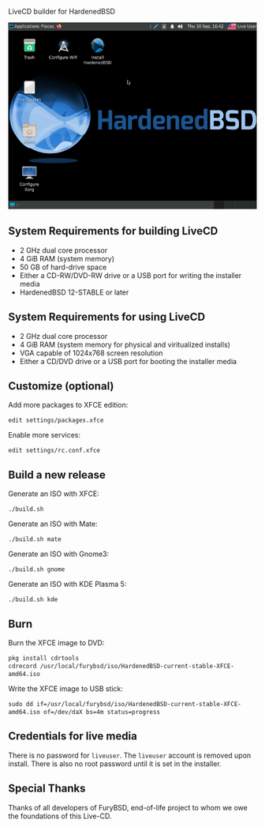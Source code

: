 LiveCD builder for HardenedBSD

![alt text](hardenedbsd-livecd.png)

## System Requirements for building LiveCD

* 2 GHz dual core processor
* 4 GiB RAM (system memory)
* 50 GB of hard-drive space
* Either a CD-RW/DVD-RW drive or a USB port for writing the installer media
* HardenedBSD 12-STABLE or later

## System Requirements for using LiveCD

* 2 GHz dual core processor
* 4 GiB RAM (system memory for physical and viritualized installs)
* VGA capable of 1024x768 screen resolution 
* Either a CD/DVD drive or a USB port for booting the installer media

## Customize (optional)

Add more packages to XFCE edition:
```
edit settings/packages.xfce
```

Enable more services:
```
edit settings/rc.conf.xfce
```

## Build a new release 
Generate an ISO with XFCE:
```
./build.sh
```
Generate an ISO with Mate:
```
./build.sh mate
```
Generate an ISO with Gnome3:
```
./build.sh gnome
```
Generate an ISO with KDE Plasma 5:
```
./build.sh kde
```

## Burn

Burn the XFCE image to DVD:

```
pkg install cdrtools
cdrecord /usr/local/furybsd/iso/HardenedBSD-current-stable-XFCE-amd64.iso
```

Write the XFCE image to USB stick:
```
sudo dd if=/usr/local/furybsd/iso/HardenedBSD-current-stable-XFCE-amd64.iso of=/dev/daX bs=4m status=progress
```

## Credentials for live media

There is no password for `liveuser`. The `liveuser` account is removed upon install.  There is also no root password until it is set in the installer.

## Special Thanks

Thanks of all developers of FuryBSD, end-of-life project to whom we owe the foundations of this Live-CD.
